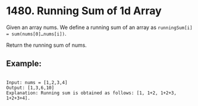 # 1480. Running Sum of 1d Array

Given an array nums. We define a running sum of an array as `runningSum[i] = sum(nums[0]…nums[i])`.

Return the running sum of nums.

## Example:
```

Input: nums = [1,2,3,4]
Output: [1,3,6,10]
Explanation: Running sum is obtained as follows: [1, 1+2, 1+2+3, 1+2+3+4].

```